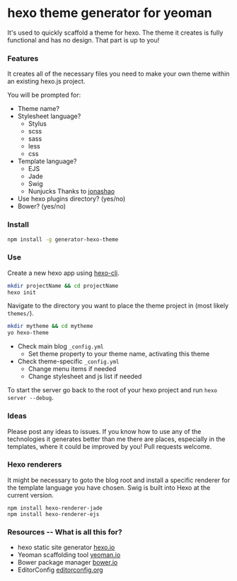 
# hexo theme generator for yeoman
It's used to quickly scaffold a theme for hexo. The theme it creates is fully functional and has no design. That part is up to you!

### Features
It creates all of the necessary files you need to make your own theme within an existing hexo.js project.

You will be prompted for:
+ Theme name?
+ Stylesheet language?
  * Stylus
  * scss
  * sass
  * less
  * css
+ Template language?
  * EJS
  * Jade
  * Swig
  * Nunjucks Thanks to [jonashao](https://github.com/jonashao)
+ Use hexo plugins directory? (yes/no)
+ Bower? (yes/no)

### Install
```sh
npm install -g generator-hexo-theme
```

### Use

Create a new hexo app using [hexo-cli](https://github.com/hexojs/hexo-cli).

```sh
mkdir projectName && cd projectName
hexo init
```

Navigate to the directory you want to place the theme project in (most likely `themes/`).

```sh
mkdir mytheme && cd mytheme
yo hexo-theme
```

+ Check main blog `_config.yml`
  * Set theme property to your theme name, activating this theme
+ Check theme-specific `_config.yml`
  * Change menu items if needed
  * Change stylesheet and js list if needed

To start the server go back to the root of your hexo project and run `hexo server --debug`.

### Ideas
Please post any ideas to issues. If you know how to use any of the technologies it generates better than me there are places, especially in the templates, where it could be improved by you! Pull requests welcome.

### Hexo renderers
It might be necessary to goto the blog root and install a specific renderer for the template language you have chosen. Swig is built into Hexo at the current version.
```
npm install hexo-renderer-jade
npm install hexo-renderer-ejs
```

### Resources -- What is all this for?
+ hexo static site generator [hexo.io](http://hexo.io)
+ Yeoman scaffolding tool [yeoman.io](http://yeoman.io)
+ Bower package manager [bower.io](http://bower.io)
+ EditorConfig [editorconfig.org](http://editorconfig.org)

